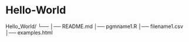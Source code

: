# Hello-World
Hello_World/
└── 
    │── README.md
    │── pgmname1.R
    │── filename1.csv
    │── examples.html
   
